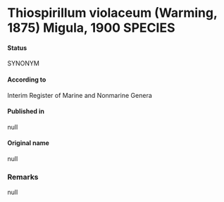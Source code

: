 # Thiospirillum violaceum (Warming, 1875) Migula, 1900 SPECIES

#### Status
SYNONYM

#### According to
Interim Register of Marine and Nonmarine Genera

#### Published in
null

#### Original name
null

### Remarks
null